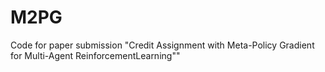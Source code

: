 # M2PG
Code for paper submission "Credit Assignment with Meta-Policy Gradient for Multi-Agent ReinforcementLearning""
